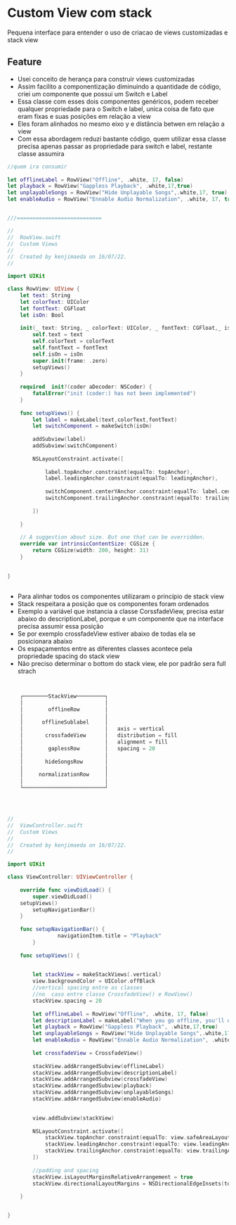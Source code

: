 # Custom View com stack
Pequena interface para entender o uso de criacao de views customizadas e stack view


## Feature
- Usei conceito de herança para construir views customizadas
- Assim facilito a  componentização diminuindo a quantidade de código, criei um componente que possui um Switch e Label
- Essa classe com esses dois componentes  genéricos, podem receber qualquer propriedade para o Switch e label, unica coisa de fato que eram fixas e suas posições em relação a view
- Eles foram alinhados no mesmo eixo y e distância betwen em relação a view
- Com essa abordagem reduzi bastante código, quem utilizar essa classe precisa apenas passar as propriedade para switch e label, restante classe assumira


``` swift
//quem ira consumir
	
let offlineLabel = RowView("Offline", .white, 17, false)
let playback = RowView("Gappless Playback", .white,17,true)
let unplayableSongs = RowView("Hide Unplayable Songs",.white,17, true)
let enableAudio = RowView("Ennable Audio Normalization", .white, 17, true)


///===========================

//
//  RowView.swift
//  Custom Views
//
//  Created by kenjimaeda on 16/07/22.
//

import UIKit

class RowView: UIView {
	let text: String
	let colorText: UIColor
	let fontText: CGFloat
	let isOn: Bool
	
	init(_ text: String, _ colorText: UIColor, _ fontText: CGFloat,_ isOn: Bool) {
		self.text = text
		self.colorText = colorText
		self.fontText = fontText
		self.isOn = isOn
		super.init(frame: .zero)
		setupViews()
	}
	
	required  init?(coder aDecoder: NSCoder) {
		fatalError("init (coder:) has not been implemented")
	}
	
	func setupViews() {
		let label = makeLabel(text,colorText,fontText)
		let switchComponent = makeSwitch(isOn)
		
		addSubview(label)
		addSubview(switchComponent)
		
		NSLayoutConstraint.activate([
			
			label.topAnchor.constraint(equalTo: topAnchor),
			label.leadingAnchor.constraint(equalTo: leadingAnchor),
			
			switchComponent.centerYAnchor.constraint(equalTo: label.centerYAnchor),
			switchComponent.trailingAnchor.constraint(equalTo: trailingAnchor),
			
		])
		
	}
	
	// A suggestion about size. But one that can be overridden.
	override var intrinsicContentSize: CGSize {
		return CGSize(width: 200, height: 31)
	}
	

}

```

## 
- Para alinhar todos os componentes utilizaram o princípio de stack view
- Stack respeitara a posição que os componentes foram ordenados
- Exemplo a variável que instancia a classe CorssfadeView, precisa estar abaixo do descriptionLabel, porque e um componente que na interface precisa assumir essa posição
- Se por exemplo crossfadeView estiver abaixo de todas ela se posicionara abaixo 
- Os espaçamentos entre as diferentes classes acontece pela propriedade spacing do stack view
- Não preciso determinar o bottom do stack view, ele por padrão sera full strach 

```swift


    ┌────────StackView─────────┐
    │                          │
    │        offlineRow        │
    │                          │
    │      offlineSublabel     │
    │                          │   axis = vertical
    │       crossfadeView      │   distribution = fill
    │                          │   alignment = fill
    │        gaplessRow        │   spacing = 20
    │                          │
    │       hideSongsRow       │
    │                          │
    │     normalizationRow     │
    │                          │
    └──────────────────────────┘




//
//  ViewController.swift
//  Custom Views
//
//  Created by kenjimaeda on 16/07/22.
//

import UIKit

class ViewController: UIViewController {
  
	override func viewDidLoad() {
		super.viewDidLoad()
    setupViews()
		setupNavigationBar()
	}
	
	func setupNavigationBar() {
				navigationItem.title = "Playback"
		}
	
	func setupViews() {

		
		let stackView = makeStackViews(.vertical)
		view.backgroundColor = UIColor.offBlack
		//vertical spacing entre as classes
		//no  caso entre classe CrossfadeView() e RowView()
		stackView.spacing = 20
		
		let offlineLabel = RowView("Offline", .white, 17, false)
		let descriptionLabel = makeLabel("When you go offline, you'll only be able to play the music and podcasts you've downloaded.", .gray, 14)
		let playback = RowView("Gappless Playback", .white,17,true)
		let unplayableSongs = RowView("Hide Unplayable Songs",.white,17, true)
		let enableAudio = RowView("Ennable Audio Normalization", .white, 17, true)
		
		let crossfadeView = CrossfadeView()
	
		stackView.addArrangedSubview(offlineLabel)
		stackView.addArrangedSubview(descriptionLabel)
		stackView.addArrangedSubview(crossfadeView)
		stackView.addArrangedSubview(playback)
		stackView.addArrangedSubview(unplayableSongs)
		stackView.addArrangedSubview(enableAudio)

		
		view.addSubview(stackView)
		
		NSLayoutConstraint.activate([
			stackView.topAnchor.constraint(equalTo: view.safeAreaLayoutGuide.topAnchor),
			stackView.leadingAnchor.constraint(equalTo: view.leadingAnchor),
			stackView.trailingAnchor.constraint(equalTo: view.trailingAnchor),
		])
	
		//padding and spacing
		stackView.isLayoutMarginsRelativeArrangement = true
		stackView.directionalLayoutMargins = NSDirectionalEdgeInsets(top: 16, leading: 16, bottom: 16, trailing: 16)
		
	}


}

```




